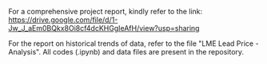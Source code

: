 For a comprehensive project report, kindly refer to the link: https://drive.google.com/file/d/1-Jw_J_aEm0BQkx8Oi8cf4dcKHGgIeAfH/view?usp=sharing

For the report on historical trends of data, refer to the file "LME Lead Price - Analysis".
All codes (.ipynb) and data files are present in the repository.
